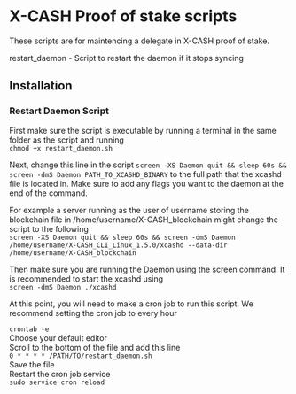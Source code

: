 # X-CASH Proof of stake scripts

These scripts are for maintencing a delegate in X-CASH proof of stake.

restart_daemon - Script to restart the daemon if it stops syncing

## Installation

### Restart Daemon Script

First make sure the script is executable by running a terminal in the same folder as the script and running  
`chmod +x restart_daemon.sh`

Next, change this line in the script `screen -XS Daemon quit && sleep 60s && screen -dmS Daemon PATH_TO_XCASHD_BINARY` to the full path that the xcashd file is located in. Make sure to add any flags you want to the daemon at the end of the command.  

For example a server running as the user of username storing the blockchain file in /home/username/X-CASH_blockchain might change the script to the following  
`screen -XS Daemon quit && sleep 60s && screen -dmS Daemon /home/username/X-CASH_CLI_Linux_1.5.0/xcashd --data-dir /home/username/X-CASH_blockchain`

Then make sure you are running the Daemon using the screen command. It is recommended to start the xcashd using  
`screen -dmS Daemon ./xcashd`

At this point, you will need to make a cron job to run this script. We recommend setting the cron job to every hour

`crontab -e`  
Choose your default editor  
Scroll to the bottom of the file and add this line  
`0 * * * * /PATH/TO/restart_daemon.sh`  
Save the file  
Restart the cron job service  
`sudo service cron reload`
